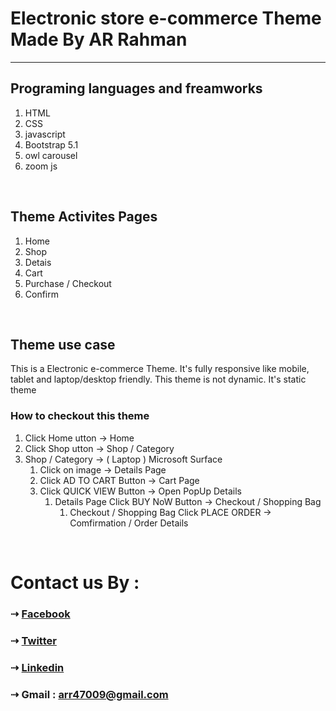 # Electronic store e-commerce Theme Made By AR Rahman
___

## Programing languages and freamworks

1. HTML
2. CSS
3. javascript
4. Bootstrap 5.1
5. owl carousel
6. zoom js


<br>

## Theme Activites Pages
1. Home
2. Shop
3. Detais
4. Cart
5. Purchase / Checkout
6. Confirm

<br>

## Theme use case

<p>This is a Electronic e-commerce Theme. It's fully responsive like mobile, tablet and laptop/desktop friendly. This theme is not dynamic. It's static theme</p>

### How to checkout this theme
1. Click Home utton -> Home
2. Click Shop utton -> Shop / Category 
3. Shop / Category -> ( Laptop ) Microsoft Surface 
    1. Click  on image -> Details Page
    1. Click  AD TO CART  Button -> Cart Page
    1. Click  QUICK VIEW  Button -> Open PopUp Details 
        1. Details Page Click BUY NoW Button -> Checkout / Shopping Bag
            1. Checkout / Shopping Bag Click PLACE ORDER -> Comfirmation / Order Details

<br>

# Contact us By :

### ⇢ [Facebook](https://web.facebook.com/arrahman47/)
### ⇢ [Twitter](https://twitter.com/AR_Rahman47)
### ⇢ [Linkedin](https://www.linkedin.com/in/arrahman73/)
### ⇢ Gmail : arr47009@gmail.com



<!-- all social links 
[gmail]:(arr47009@gmail.com)
[facebook] : (https://web.facebook.com/arrahman47/)
[twitter]: https://twitter.com/AR_Rahman47-->